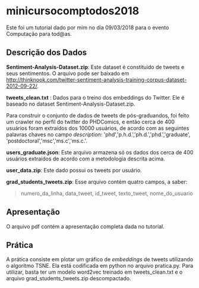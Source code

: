 # minicursocomptodos2018

Este foi um tutorial dado por mim no dia 09/03/2018 para o evento Computação para tod@as.

## Descrição dos Dados 


**Sentiment-Analysis-Dataset.zip**: Este dataset é constituido de tweets e seus sentimentos. O arquivo 
pode ser baixado em http://thinknook.com/twitter-sentiment-analysis-training-corpus-dataset-2012-09-22/.

**tweets_clean.txt** : Dados para o treino dos embeddings do Twitter. Ele é baseado no dataset 
Sentiment-Analysis-Dataset.zip. 

Para construir o conjunto de dados de tweets de pós-graduandos, foi feito um crawler no perfil 
do twitter do PHDComics, e então cerca de 400 usuários foram extraídos dos 10000 usuários, de acordo 
com as seguintes palavras chaves no campo *description*: 'phd','p.h.d.','ph.d.','phd.','graduate',
'postdoctoral','msc','ms.c','ms.c.'. 

**users_graduate.json**: Este arquivo armazena só os dados dos cerca de 400 usuários extraídos de 
acordo com a metodologia descrita acima.

**user_data.zip**: Este dado possui os tweets por usuário. 

**grad_students_tweets.zip**: Esse arquivo contém quatro campos, a saber: 

> numero_da_linha,
> data_tweet,
> id_tweet,
> texto_tweet,
> nome_do_usuario 

## Apresentação

O arquivo pdf contém a apresentação completa dada no tutorial.

## Prática

A prática consiste em plotar um gráfico de *embeddings* de tweets utilizando o algoritmo TSNE. Ela 
está codificada em python no arquivo pratica.py. Para utilizar, basta ter um modelo word2vec treinado 
em tweets_clean.txt e o arquivo grad_students_tweets.zip descompactado.
